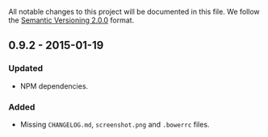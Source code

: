 All notable changes to this project will be documented in this file.
We follow the [Semantic Versioning 2.0.0](http://semver.org/) format.


## 0.9.2 - 2015-01-19

### Updated
- NPM dependencies.

### Added
- Missing `CHANGELOG.md`, `screenshot.png` and `.bowerrc` files.
